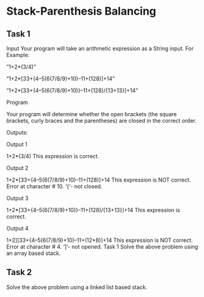 # Stack-Parenthesis Balancing

## Task 1

Input Your program will take an arithmetic expression as a String input. For Example:

“1+2*(3/4)”

“1+2*[33+{4–5(6(7/8/9)+10)–11+(128)]+14”

“1+2*[33+{4–5(6(7/8/9)+10)}–11+(128)/{13+13}]+14”

Program

Your program will determine whether the open brackets (the square brackets, curly braces and the parentheses) are closed in the correct order.

Outputs:

Output 1

1+2*(3/4) This expression is correct.

Output 2

1+2*[33+{4–5(6(7/8/9)+10)–11+(128)]+14 This expression is NOT correct. Error at character # 10. ‘{‘- not closed.

Output 3

1+2*[33+{4–5(6(7/8/9)+10)}–11+(128)/{13+13}]+14 This expression is correct.

Output 4

1+2][33+{4–5(6(7/8/9)+10)–11+(12*8)]+14 This expression is NOT correct. Error at character # 4. ‘]‘- not opened. Task 1 Solve the above problem using an array based stack.

## Task 2

Solve the above problem using a linked list based stack.

